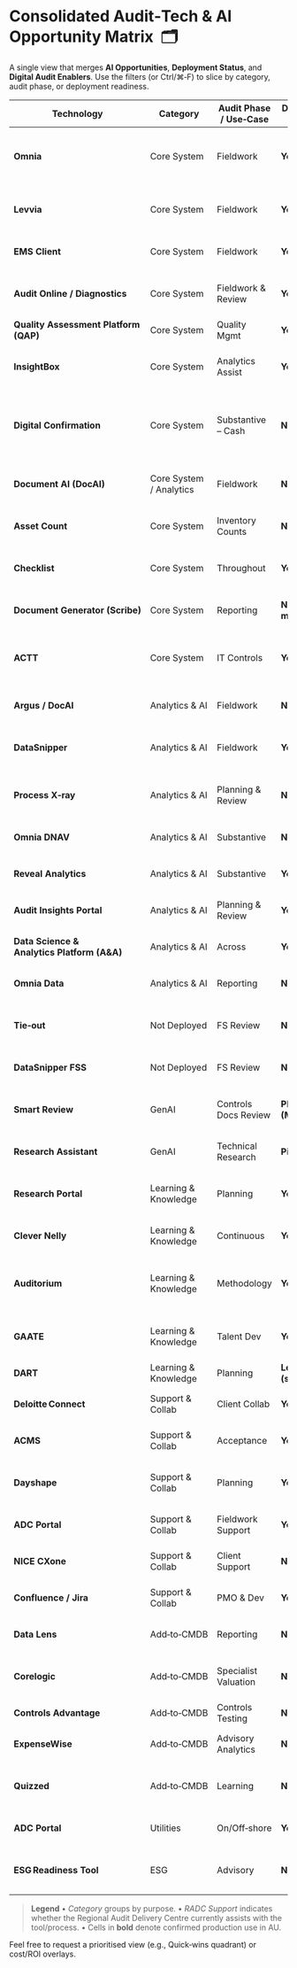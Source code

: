 # Consolidated Audit‑Tech & AI Opportunity Matrix  🗂️

A single view that merges **AI Opportunities**, **Deployment Status**, and **Digital Audit Enablers**.  Use the filters (or Ctrl/⌘‑F) to slice by category, audit phase, or deployment readiness.

| Technology                                   | Category                | Audit Phase / Use‑Case | Deployed in AU?         | RADC Support | AI / Value Opportunity                                                               | Key Notes                                       |
| -------------------------------------------- | ----------------------- | ---------------------- | ----------------------- | ------------ | ------------------------------------------------------------------------------------ | ----------------------------------------------- |
| **Omnia**                                    | Core System             | Fieldwork              | **Yes**                 | N/A          | Conversational GenAI to pre‑populate docs; real‑time anomaly detection (v4.7).       | Feature gaps vs EMS; MAT globalisation pending. |
| **Levvia**                                   | Core System             | Fieldwork              | **Yes**                 | N/A          | Predictive planning assistant for small engagements.                                 | v3 live Oct 2024; broad rollout June 2025.      |
| **EMS Client**                               | Core System             | Fieldwork              | **Yes**                 | N/A          | AI summariser of auditor comments & evidence links.                                  | EOL May 2027.                                   |
| **Audit Online / Diagnostics**               | Core System             | Fieldwork & Review     | **Yes**                 | N/A          | Real‑time risk flags across in‑flight engagements.                                   | Web layer on EMS.                               |
| **Quality Assessment Platform (QAP)**        | Core System             | Quality Mgmt           | **Yes**                 | N/A          | AI‑driven ISQM 1 gap analysis.                                                       | ServiceNow GRC.                                 |
| **InsightBox**                               | Core System             | Analytics Assist       | **Yes**                 | N/A          | GenAI recommends analytic packages & narratives.                                     | AU analytics platform.                          |
| **Digital Confirmation**                     | Core System             | Substantive – Cash     | **No**                  | **Yes**      | API integration to automate confirmations (current workaround via confirmation.com). | Tool decommissioned in AU; possible FS use.     |
| **Document AI (DocAI)**                      | Core System / Analytics | Fieldwork              | **No**                  | No           | GenAI clause extraction & Omnia integration (June 2025).                             | Kira replaced by GenAI.                         |
| **Asset Count**                              | Core System             | Inventory Counts       | **No**                  | **Yes**      | Mobile image recognition for count evidence.                                         | BYOD hurdle in AU.                              |
| **Checklist**                                | Core System             | Throughout             | **Yes**                 | N/A          | Digitised checklist validation; future GenAI auto‑flagging.                          | —                                               |
| **Document Generator (Scribe)**              | Core System             | Reporting              | **No (1 memo)**         | No           | GenAI memo drafting & style enforcement.                                             | Limited US memo live; expansion TBD.            |
| **ACTT**                                     | Core System             | IT Controls            | **Yes**                 | N/A          | Extend AI to auto‑explain control failures & suggest remediation.                    | ERP SOD/GITC/FAC testing.                       |
| **Argus / DocAI**                            | Analytics & AI          | Fieldwork              | **No** (Pilot)          | N/A          | Advanced NLP extraction & auto‑risk memos.                                           | Re‑named DocAI; global rollout 2025.            |
| **DataSnipper**                              | Analytics & AI          | Fieldwork              | **Yes**                 | N/A          | GenAI narrative builder around extracted evidence.                                   | Overlaps Tie‑out.                               |
| **Process X‑ray**                            | Analytics & AI          | Planning & Review      | **No**                  | N/A          | GenAI‑suggested targeted tests from process mining.                                  | Hosted NL Azure.                                |
| **Omnia DNAV**                               | Analytics & AI          | Substantive            | **No**                  | N/A          | LLM commentary for investment valuation.                                             | Not yet deployed in AU.                         |
| **Reveal Analytics**                         | Analytics & AI          | Substantive            | **Yes**                 | N/A          | LLM plain‑English translation of regression results.                                 | —                                               |
| **Audit Insights Portal**                    | Analytics & AI          | Planning & Review      | **Yes**                 | N/A          | Forecast emerging risk trends across portfolio.                                      | —                                               |
| **Data Science & Analytics Platform (A\&A)** | Analytics & AI          | Across                 | **Yes**                 | N/A          | Secure GenAI sandbox for practitioners.                                              | Azure foundation.                               |
| **Omnia Data**                               | Analytics & AI          | Reporting              | **No**                  | **Yes**      | GenAI visual narrative over Omnia datasets.                                          | Pilot Apr 2025; go‑live Dec 2025 Y/E.           |
| **Tie‑out**                                  | Not Deployed            | FS Review              | **No**                  | **Yes**      | LLM‑assisted FS tie‑outs (may merge with DataSnipper).                               | Future Omnia integration.                       |
| **DataSnipper FSS**                          | Not Deployed            | FS Review              | **No**                  | N/A          | Same as above; evaluation vs Tie‑out.                                                | —                                               |
| **Smart Review**                             | GenAI                   | Controls Docs Review   | **Planned (May 2025)**  | **Yes**      | Auto‑reviews controls narratives & suggests improvements.                            | Ships with Omnia 4.7.                           |
| **Research Assistant**                       | GenAI                   | Technical Research     | **Pilot (ISA)**         | No           | Chatbot over Research Portal with citation links.                                    | Accuracy improvements in flight.                |
| **Research Portal**                          | Learning & Knowledge    | Planning               | **Yes**                 | N/A          | Semantic search; LLM Q\&A on standards (roadmap).                                    | Replaces Tech Library & DART.                   |
| **Clever Nelly**                             | Learning & Knowledge    | Continuous             | **Yes**                 | N/A          | GenAI to create bespoke learning paths.                                              | Spaced‑learning quizzes.                        |
| **Auditorium**                               | Learning & Knowledge    | Methodology            | **Yes**                 | N/A          | AI template recommender based on engagement context.                                 | To merge into Research Portal (18 mths).        |
| **GAATE**                                    | Learning & Knowledge    | Talent Dev             | **Yes**                 | N/A          | GenAI career coach recommending projects/training.                                   | Usage stats TBD.                                |
| **DART**                                     | Learning & Knowledge    | Planning               | **Legacy (sunsetting)** | N/A          | See Research Portal.                                                                 | Retires Nov 2025.                               |
| **Deloitte Connect**                         | Support & Collab        | Client Collab          | **Yes**                 | N/A          | AI doc‑request bot learns client behaviour.                                          | —                                               |
| **ACMS**                                     | Support & Collab        | Acceptance             | **Yes**                 | N/A          | AI to flag partner rotation issues.                                                  | ServiceNow form replacement.                    |
| **Dayshape**                                 | Support & Collab        | Planning               | **Yes**                 | N/A          | GenAI scenario‑based resourcing optimiser.                                           | Global scheduling.                              |
| **ADC Portal**                               | Support & Collab        | Fieldwork Support      | **Yes**                 | N/A          | Auto‑route tasks to RADC by skill/complexity.                                        | Core on/off‑shore portal.                       |
| **NICE CXone**                               | Support & Collab        | Client Support         | **No**                  | N/A          | Speech‑to‑insight for client calls; auto‑KB tagging.                                 | Cloud CX platform.                              |
| **Confluence / Jira**                        | Support & Collab        | PMO & Dev              | **Yes**                 | N/A          | LLM to summarise project pages & actions.                                            | Atlassian suite.                                |
| **Data Lens**                                | Add‑to‑CMDB             | Reporting              | **No**                  | N/A          | GenAI narrative over Omnia/Levvia KPIs.                                              | Aggregation layer.                              |
| **Corelogic**                                | Add‑to‑CMDB             | Specialist Valuation   | **No**                  | N/A          | AI anomaly detection for property valuations.                                        | —                                               |
| **Controls Advantage**                       | Add‑to‑CMDB             | Controls Testing       | **No**                  | N/A          | AI risk ranking for ERP controls.                                                    | Details TBD.                                    |
| **ExpenseWise**                              | Add‑to‑CMDB             | Advisory Analytics     | **No**                  | N/A          | GenAI expense anomaly classification.                                                | Details TBD.                                    |
| **Quizzed**                                  | Add‑to‑CMDB             | Learning               | **No**                  | N/A          | LLM auto‑generates quiz questions from guidance.                                     | Global learning tool.                           |
| **ADC Portal**                               | Utilities               | On/Off‑shore           | **Yes**                 | N/A          | (See above)                                                                          | Duplicate listed for utility completeness.      |
| **ESG Readiness Tool**                       | ESG                     | Advisory               | **No**                  | TBC          | Compare vs SustainNext; potential GenAI ESG gap analysis.                            | Under evaluation.                               |

> **Legend**
> • *Category* groups by purpose.
> • *RADC Support* indicates whether the Regional Audit Delivery Centre currently assists with the tool/process.
> • Cells in **bold** denote confirmed production use in AU.

Feel free to request a prioritised view (e.g., Quick‑wins quadrant) or cost/ROI overlays.
